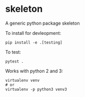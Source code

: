 # skeleton
A generic python package skeleton 

To install for devleopment:
```
pip install -e .[testing]
```

To test:
```
pytest .
```

Works with python 2 and 3:
```
virtualenv venv
# or 
virtualenv -p python3 venv3
```
